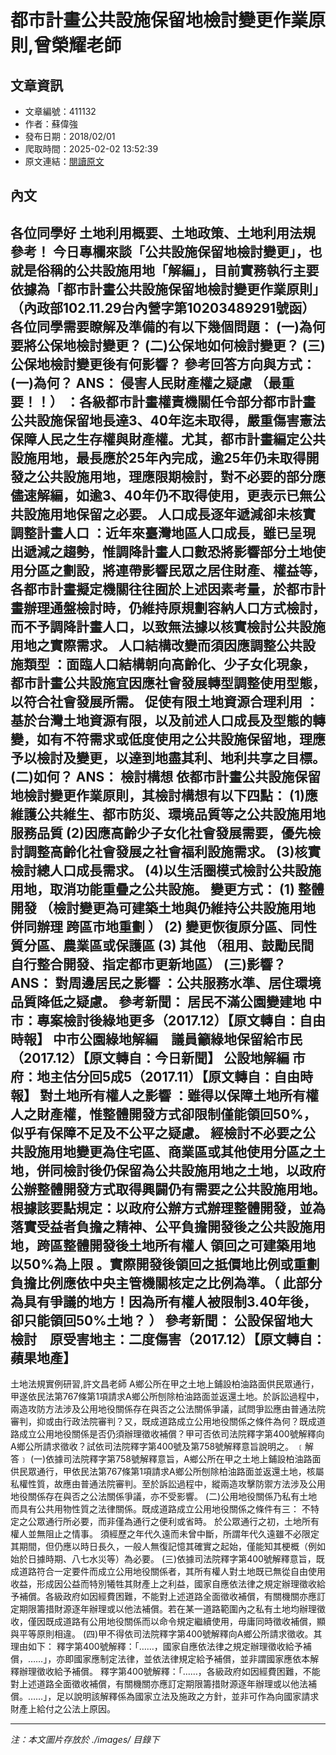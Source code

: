 # 都市計畫公共設施保留地檢討變更作業原則,曾榮耀老師

## 文章資訊
- 文章編號：411132
- 作者：蘇偉強
- 發布日期：2018/02/01
- 爬取時間：2025-02-02 13:52:39
- 原文連結：[閱讀原文](https://real-estate.get.com.tw/Columns/detail.aspx?no=411132)

## 內文
各位同學好
土地利用概要、土地政策、土地利用法規參考！
今日專欄來談「公共設施保留地檢討變更」，也就是俗稱的公共設施用地「解編」，目前實務執行主要依據為「都市計畫公共設施保留地檢討變更作業原則」（內政部102.11.29台內營字第10203489291號函）
各位同學需要瞭解及準備的有以下幾個問題：
(一)為何要將公保地檢討變更？
(二)公保地如何檢討變更？
(三)公保地檢討變更後有何影響？
參考回答方向與方式：
(一)為何？
ANS：
侵害人民財產權之疑慮
（最重要！！）
：各級都市計畫權責機關任令部分都市計畫公共設施保留地長達3、40年迄未取得，嚴重傷害憲法保障人民之生存權與財產權。尤其，都市計畫編定公共設施用地，最長應於25年內完成，逾25年仍未取得開發之公共設施用地，理應限期檢討，對不必要的部分應儘速解編，如逾3、40年仍不取得使用，更表示已無公共設施用地保留之必要。
人口成長逐年遞減卻未核實調整計畫人口
：近年來臺灣地區人口成長，雖已呈現出遞減之趨勢，惟調降計畫人口數恐將影響部分土地使用分區之劃設，將連帶影響民眾之居住財產、權益等，各都市計畫擬定機關往往囿於上述因素考量，於都市計畫辦理通盤檢討時，仍維持原規劃容納人口方式檢討，而不予調降計畫人口，以致無法據以核實檢討公共設施用地之實際需求。
人口結構改變而須因應調整公共設施類型
：面臨人口結構朝向高齡化、少子女化現象，都市計畫公共設施宜因應社會發展轉型調整使用型態，以符合社會發展所需。
促使有限土地資源合理利用
：基於台灣土地資源有限，以及前述人口成長及型態的轉變，如有不符需求或低度使用之公共設施保留地，理應予以檢討及變更，以達到地盡其利、地利共享之目標。
(二)如何？
ANS：
檢討構想
依都市計畫公共設施保留地檢討變更作業原則，其檢討構想有以下四點：
(1)應維護公共維生、都市防災、環境品質等之公共設施用地服務品質
(2)因應高齡少子女化社會發展需要，優先檢討調整高齡化社會發展之社會福利設施需求。
(3)核實檢討總人口成長需求。
(4)以生活圈模式檢討公共設施用地，取消功能重疊之公共設施。
變更方式：
(1)
整體開發
（檢討變更為可建築土地與仍維持公共設施用地併同辦理
跨區市地重劃
）
(2)
變更恢復原分區、同性質分區、農業區或保護區
(3)
其他
（租用、鼓勵民間自行整合開發、指定都市更新地區）
(三)影響？
ANS：
對周邊居民之影響
：公共服務水準、居住環境品質降低之疑慮。
參考新聞：
居民不滿公園變建地 中市：專案檢討後綠地更多（2017.12）【原文轉自：自由時報】
中市公園綠地解編　議員籲綠地保留給市民（2017.12）【原文轉自：今日新聞】
公設地解編 市府：地主估分回5成5（2017.11）【原文轉自：自由時報】
對土地所有權人之影響
：雖得以保障土地所有權人之財產權，惟整體開發方式卻限制僅能領回50%，似乎有保障不足及不公平之疑慮。
經檢討不必要之公共設施用地變更為住宅區、商業區或其他使用分區之土地，併同檢討後仍保留為公共設施用地之土地，以政府公辦整體開發方式取得興闢仍有需要之公共設施用地。根據該要點規定：以政府公辦方式辦理整體開發，並為落實受益者負擔之精神、公平負擔開發後之公共設施用地，跨區整體開發後土地所有權人
領回之可建築用地以50%為上限
。實際開發後領回之抵價地比例或重劃負擔比例應依中央主管機關核定之比例為準。（
此部分為具有爭議的地方！因為所有權人被限制3.40年後，卻只能領回50%土地？
）
參考新聞：
公設保留地大檢討　原受害地主：二度傷害（2017.12）【原文轉自：蘋果地產】
-------------------------------------------------------
土地法規實例研習,許文昌老師
A鄉公所在甲之土地上鋪設柏油路面供民眾通行，甲遂依民法第767條第1項請求A鄉公所刨除柏油路面並返還土地。於訴訟過程中，兩造攻防方法涉及公用地役關係存在與否之公法關係爭議，試問爭訟應由普通法院審判，抑或由行政法院審判？又，既成道路成立公用地役關係之條件為何？既成道路成立公用地役關係是否仍須辦理徵收補償？甲可否依司法院釋字第400號解釋向A鄉公所請求徵收？試依司法院釋字第400號及第758號解釋意旨說明之。
﹝解答﹞
(一)依據司法院釋字第758號解釋意旨，A鄉公所在甲之土地上鋪設柏油路面供民眾通行，甲依民法第767條第1項請求A鄉公所刨除柏油路面並返還土地，核屬私權性質，故應由普通法院審判。至於訴訟過程中，縱兩造攻擊防禦方法涉及公用地役關係存在與否之公法關係爭議，亦不受影響。
(二)公用地役關係乃私有土地而具有公共用物性質之法律關係。既成道路成立公用地役關係之條件有三：
不特定之公眾通行所必要，而非僅為通行之便利或省時。
於公眾通行之初，土地所有權人並無阻止之情事。
須經歷之年代久遠而未曾中斷，所謂年代久遠雖不必限定其期間，但仍應以時日長久，一般人無復記憶其確實之起始，僅能知其梗概（例如始於日據時期、八七水災等）為必要。
(三)依據司法院釋字第400號解釋意旨，既成道路符合一定要件而成立公用地役關係者，其所有權人對土地既已無從自由使用收益，形成因公益而特別犧牲其財產上之利益，國家自應依法律之規定辦理徵收給予補償。各級政府如因經費困難，不能對上述道路全面徵收補償，有關機關亦應訂定期限籌措財源逐年辦理或以他法補償。若在某一道路範圍內之私有土地均辦理徵收，僅因既成道路有公用地役關係而以命令規定繼續使用，毋庸同時徵收補償，顯與平等原則相違。
(四)甲不得依司法院釋字第400號解釋向A鄉公所請求徵收。其理由如下：
釋字第400號解釋：「……，國家自應依法律之規定辦理徵收給予補償，……」，亦即國家應制定法律，並依法律規定給予補償，並非謂國家應依本解釋辦理徵收給予補償。
釋字第400號解釋：「……，各級政府如因經費困難，不能對上述道路全面徵收補償，有關機關亦應訂定期限籌措財源逐年辦理或以他法補償。……」，足以說明該解釋係為國家立法及施政之方針，並非可作為向國家請求財產上給付之公法上原因。

---
*注：本文圖片存放於 ./images/ 目錄下*
